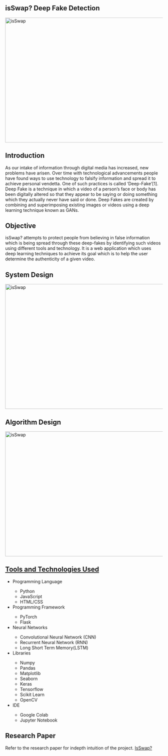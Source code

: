 <h2>isSwap? Deep Fake Detection</h2>

<img src="https://github.com/aakriti1318/isSwap/blob/main/Images/isSwap.jpg" alt="isSwap" width="900" height="400">
<h2>Introduction</h2>
<p>As our intake of information through digital media has increased, new problems have arisen. Over time with technological advancements people have found ways to use technology to falsify information and spread it to achieve personal vendetta. One of such practices is called ‘Deep-Fake’[1]. Deep Fake is a technique in which a video of a person’s face or body has been digitally altered so that they appear to be saying or doing something which they actually never have said or done. Deep Fakes are created by combining and superimposing existing images or videos using a deep learning technique known as GANs.
</p>
<h2> Objective </h2>
<p> isSwap? attempts to protect people from believing in false information which is being spread through these deep-fakes by identifying such videos using different tools and technology. It is a web application which uses deep learning techniques to achieve its goal which is to help the user determine the authenticity of a given video. 
</p>
<h2> System Design </h2>
<p>
<img src = "https://github.com/aakriti1318/isSwap/blob/main/Images/System.jpeg" alt="isSwap" width="900" height="400">
</p>
<h2> Algorithm Design </h2>
<p>
<img src = "https://github.com/aakriti1318/isSwap/blob/main/Images/Algo.jpeg" alt="isSwap" width="900" height="400">
</p>
<h2><b><u> Tools and Technologies Used </u></b></h2>
<ul>
  <li>Programming Language</li>
    <ul>
      <li>Python</li>
      <li>JavaScript</li>
      <li>HTML/CSS</li>
    </ul>
  <li>Programming Framework</li>
    <ul>
      <li>PyTorch</li>
      <li>Flask</li>
    </ul>
   <li>Neural Networks</li>
    <ul>
      <li>Convolutional Neural Network (CNN)</li>
      <li>Recurrent Neural Network (RNN) </li>
      <li>Long Short Term Memory(LSTM) </li>
    </ul>
  <li>Libraries</li>
    <ul>
      <li>Numpy </li>
      <li>Pandas </li>
      <li>Matplotlib</li>
      <li>Seaborn</li>
      <li>Keras</li>
      <li>Tensorflow</li>
      <li>Scikit Learn</li>
      <li>OpenCV</li>
  </ul>
    <li>IDE</li>
    <ul>
      <li>Google Colab</li>
      <li>Jupyter Notebook</li>
    </ul>
</ul>
<h2> Research Paper </h2>
<p>
  Refer to the research paper for indepth intuition of the project. 
  <a href = "https://github.com/aakriti1318/isSwap/blob/main/IsSwap%20Research%20Paper.pdf"> IsSwap? </a>
</p>